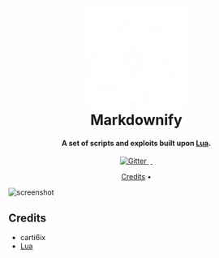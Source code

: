 
<h1 align="center">
  <br>
  <a href="https://github.com/carti6ix/Hydra/blob/main/misc/images/hydrawhite.png"><img src="https://github.com/carti6ix/Hydra/blob/main/misc/images/hydrawhite.png" alt="Hydra" width="200"></a>
  <br>
  Markdownify
  <br>
</h1>

<h4 align="center">A set of scripts and exploits built upon <a href="http://lua.org" target="_blank">Lua</a>.</h4>

<p align="center">
  <a href="">
    <img src=""
         alt="Gitter">
  </a>
  <a href=""><img src=""></a>
  <a href="">
      <img src="">
  </a>
  <a href="">
    <img src="">
  </a>
</p>

<p align="center">
  <a href="#credits">Credits</a> •
</p>

![screenshot](https://github.com/carti6ix/Hydra/blob/main/misc/images/hydrabanner.gif)

## Credits

- carti6ix
- [Lua](https://lua.org/)
